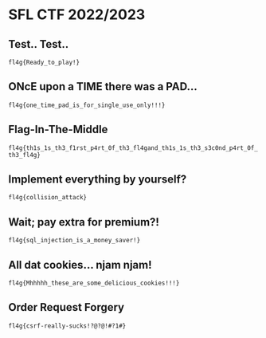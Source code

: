# SFL CTF 2022/2023

## Test.. Test..
`fl4g{Ready_to_play!}`

## ONcE upon a TIME there was a PAD...
`fl4g{one_time_pad_is_for_single_use_only!!!}`

## Flag-In-The-Middle
`fl4g{th1s_1s_th3_f1rst_p4rt_0f_th3_fl4gand_th1s_1s_th3_s3c0nd_p4rt_0f_th3_fl4g}`

## Implement everything by yourself?
`fl4g{collision_attack}`

## Wait; pay extra for premium?!
`fl4g{sql_injection_is_a_money_saver!}`

## All dat cookies... njam njam!
`fl4g{Mhhhhh_these_are_some_delicious_cookies!!!}`

## Order Request Forgery
`fl4g{csrf-really-sucks!?@?@!#?1#}`